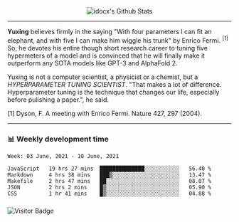 <div align="center">
    <img align="center" src="https://github-readme-stats.vercel.app/api?username=idocx&show_icons=true&count_private=true&hide_border=true" alt="idocx's Github Stats"></img>
</div>

---

**Yuxing** believes firmly in the saying "With four parameters I can fit an elephant, and with five I can make him wiggle his trunk" by Enrico Fermi. <sup>[1]</sup> So, he devotes his entire though short research career to tuning five hypermeters of a model and is convinced that he will finally make it outperform any SOTA models like GPT-3 and AlphaFold 2.

Yuxing is not a computer scientist, a physicist or a chemist, but a *HYPERPARAMETER TUNING SCIENTIST*. "That makes a lot of difference. Hyperparameter tuning is the technique that changes our life, especially before pulishing a paper.", he said.

[1] Dyson, F. A meeting with Enrico Fermi. Nature 427, 297 (2004).


---

### 📊 Weekly development time
<!--START_SECTION:waka-->
```text
Week: 03 June, 2021 - 10 June, 2021

JavaScript   19 hrs 27 mins  ██████████████░░░░░░░░░░░   56.40 % 
Markdown     4 hrs 38 mins   ███▒░░░░░░░░░░░░░░░░░░░░░   13.47 % 
Makefile     2 hrs 47 mins   ██░░░░░░░░░░░░░░░░░░░░░░░   08.07 % 
JSON         2 hrs 2 mins    █▒░░░░░░░░░░░░░░░░░░░░░░░   05.90 % 
CSS          1 hr 41 mins    █▒░░░░░░░░░░░░░░░░░░░░░░░   04.88 % 
```
<!--END_SECTION:waka-->

### 

![Visitor Badge](https://visitor-badge.laobi.icu/badge?page_id=idocx.idocx)